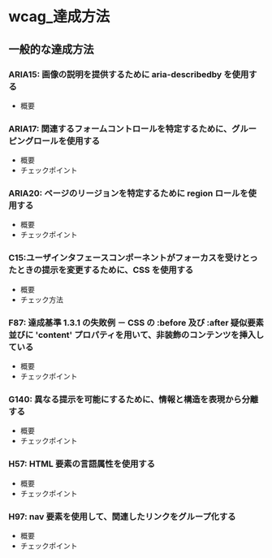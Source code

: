 # wcag_達成方法

## 一般的な達成方法

### ARIA15: 画像の説明を提供するために aria-describedby を使用する

* 概要
### ARIA17: 関連するフォームコントロールを特定するために、グルーピングロールを使用する

* 概要
* チェックポイント


### ARIA20: ページのリージョンを特定するために region ロールを使用する

* 概要
* チェックポイント


### C15:ユーザインタフェースコンポーネントがフォーカスを受けとったときの提示を変更するために、CSS を使用する

* 概要
* チェック方法




### F87: 達成基準 1.3.1 の失敗例 － CSS の :before 及び :after 疑似要素並びに 'content' プロパティを用いて、非装飾のコンテンツを挿入している

* 概要
* チェックポイント


### G140: 異なる提示を可能にするために、情報と構造を表現から分離する

* 概要
* チェックポイント


### H57: HTML 要素の言語属性を使用する

* 概要
* チェックポイント


### H97: nav 要素を使用して、関連したリンクをグループ化する

* 概要
* チェックポイント
